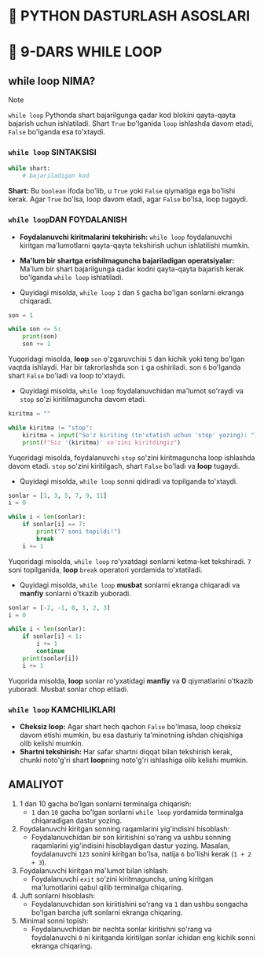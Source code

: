 # 🐍 PYTHON DASTURLASH ASOSLARI

# 🧩 9-DARS WHILE LOOP


## while loop NIMA?
> [!NOTE]
> `while loop` Pythonda shart bajarilgunga qadar kod blokini qayta-qayta bajarish uchun ishlatiladi. Shart `True` bo'lganida `loop` ishlashda davom etadi, `False` bo'lganda esa to'xtaydi.

### `while loop` SINTAKSISI
```python
while shart:
    # bajariladigan kod
```
**Shart:** Bu `boolean` ifoda bo'lib, u `True` yoki `False` qiymatiga ega bo'lishi kerak. Agar `True` bo'lsa, loop davom etadi, agar `False` bo'lsa, loop tugaydi.

### `while loop`DAN FOYDALANISH
- **Foydalanuvchi kiritmalarini tekshirish:** `while loop` foydalanuvchi kiritgan ma'lumotlarni qayta-qayta tekshirish uchun ishlatilishi mumkin.
- **Ma'lum bir shartga erishilmaguncha bajariladigan operatsiyalar:** Ma'lum bir shart bajarilgunga qadar kodni qayta-qayta bajarish kerak bo'lganda `while loop` ishlatiladi.

- Quyidagi misolda, `while loop` `1` dan `5` gacha bo'lgan sonlarni ekranga chiqaradi.
```python
son = 1

while son <= 5:
    print(son)
    son += 1
```
Yuqoridagi misolda, **loop** `son` o'zgaruvchisi `5` dan kichik yoki teng bo'lgan vaqtda ishlaydi. Har bir takrorlashda son `1` ga oshiriladi. son `6` bo'lganda shart `False` bo'ladi va loop to'xtaydi.

- Quyidagi misolda, `while loop` foydalanuvchidan ma'lumot so'raydi va `stop` so'zi kiritilmaguncha davom etadi.
```python
kiritma = ""

while kiritma != "stop":
    kiritma = input("So'z kiriting (to'xtatish uchun 'stop' yozing): ")
    print(f"Siz '{kiritma}' so'zini kiritdingiz")
```
Yuqoridagi misolda, foydalanuvchi `stop` so'zini kiritmaguncha loop ishlashda davom etadi. `stop` so'zini kiritilgach, shart `False` bo'ladi va **loop** tugaydi.

- Quyidagi misolda, `while loop` sonni qidiradi va topilganda to'xtaydi.
```python
sonlar = [1, 3, 5, 7, 9, 11]
i = 0

while i < len(sonlar):
    if sonlar[i] == 7:
        print("7 soni topildi!")
        break
    i += 1
```
Yuqoridagi misolda, `while loop` ro'yxatdagi sonlarni ketma-ket tekshiradi. `7` soni topilganida, **loop** `break` operatori yordamida to'xtatiladi.

- Quyidagi misolda, `while loop` **musbat** sonlarni ekranga chiqaradi va **manfiy** sonlarni o'tkazib yuboradi.
```python
sonlar = [-2, -1, 0, 1, 2, 3]
i = 0

while i < len(sonlar):
    if sonlar[i] < 1:
        i += 1
        continue
    print(sonlar[i])
    i += 1
```
Yuqorida misolda, **loop** sonlar ro'yxatidagi **manfiy** va **0** qiymatlarini o'tkazib yuboradi. Musbat sonlar chop etiladi.

### `while loop` KAMCHILIKLARI
- **Cheksiz loop:** Agar shart hech qachon `False` bo'lmasa, loop cheksiz davom etishi mumkin, bu esa dasturiy ta'minotning ishdan chiqishiga olib kelishi mumkin.
- **Shartni tekshirish:** Har safar shartni diqqat bilan tekshirish kerak, chunki noto'g'ri shart **loop**ning noto'g'ri ishlashiga olib kelishi mumkin.

## AMALIYOT
1. 1 dan 10 gacha bo'lgan sonlarni terminalga chiqarish:
    - `1` dan `10` gacha bo'lgan sonlarni `while loop` yordamida terminalga chiqaradigan dastur yozing.
2. Foydalanuvchi kiritgan sonning raqamlarini yig'indisini hisoblash:
    - Foydalanuvchidan bir son kiritishini so'rang va ushbu sonning raqamlarini yig'indisini hisoblaydigan dastur yozing. Masalan, foydalanuvchi `123` sonini kiritgan bo'lsa, natija `6` bo'lishi kerak (`1 + 2 + 3`).
3. Foydalanuvchi kiritgan ma'lumot bilan ishlash:
    - Foydalanuvchi `exit` so'zini kiritmaguncha, uning kiritgan ma'lumotlarini qabul qilib terminalga chiqaring.
4. Juft sonlarni hisoblash:
    - Foydalanuvchidan son kiriitishini so'rang va `1` dan ushbu songacha bo'lgan barcha juft sonlarni ekranga chiqaring.
5. Minimal sonni topish:
    - Foydalanuvchidan bir nechta sonlar kiritishni so'rang va foydalanuvchi `0` ni kiritganda kiritilgan sonlar ichidan eng kichik sonni ekranga chiqaring.